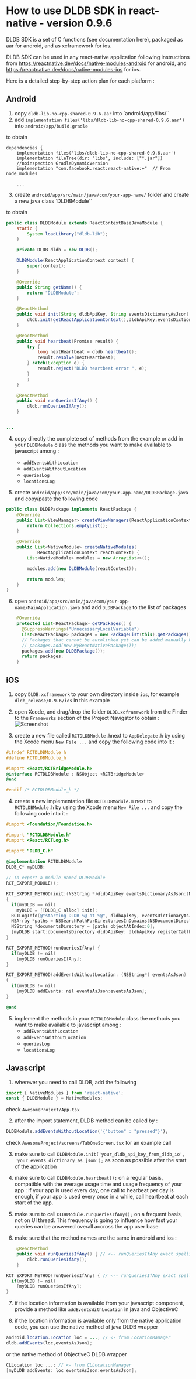 # How to use DLDB SDK in react-native - version 0.9.6

DLDB SDK is a set of C functions (see documentation here), packaged as aar for android, and as xcframework for ios.

DLDB SDK can be used in any react-native application following instructions from https://reactnative.dev/docs/native-modules-android for android, and https://reactnative.dev/docs/native-modules-ios for ios.

Here is a detailed step-by-step action plan for each platform :

## Android

1. copy `dldb-lib-no-cpp-shared-0.9.6.aar` into `android/app/libs/``
2. add `implementation files('libs/dldb-lib-no-cpp-shared-0.9.6.aar')` into `android/app/build.gradle`

to obtain
```Gradle
dependencies {
    implementation files('libs/dldb-lib-no-cpp-shared-0.9.6.aar')
    implementation fileTree(dir: "libs", include: ["*.jar"])
    //noinspection GradleDynamicVersion
    implementation "com.facebook.react:react-native:+"  // From node_modules

    ...
```

3. create `android/app/src/main/java/com/your-app-name/` folder and create a new java class `DLDBModule``

to obtain
```Java
public class DLDBModule extends ReactContextBaseJavaModule {
    static {
        System.loadLibrary("dldb-lib");
    }

    private DLDB dldb = new DLDB();

    DLDBModule(ReactApplicationContext context) {
        super(context);
    }

    @Override
    public String getName() {
        return "DLDBModule";
    }

    @ReactMethod
    public void init(String dldbApiKey, String eventsDictionaryAsJson) {
        dldb.init(getReactApplicationContext(),dldbApiKey,eventsDictionaryAsJson);
    }

    @ReactMethod
    public void heartbeat(Promise result) {
        try {
            long nextHeartbeat = dldb.heartbeat();
            result.resolve(nextHeartbeat);
        } catch(Exception e) {
            result.reject("DLDB heartbeat error ", e);
        }
        ;
    }

    @ReactMethod
    public void runQueriesIfAny() {
        dldb.runQueriesIfAny();
    }


...
```
4. copy directly the complete set of methods from the example or add in your `DLDBModule` class the methods you want to make available to javascript among :
    * `addEventsWithLocation`
    * `addEventsWithoutLocation`
    * `queriesLog`
    * `locationsLog`

5. create `android/app/src/main/java/com/your-app-name/DLDBPackage.java` and copy/paste the following code

```Java
public class DLDBPackage implements ReactPackage {
    @Override
    public List<ViewManager> createViewManagers(ReactApplicationContext reactContext) {
        return Collections.emptyList();
    }

    @Override
    public List<NativeModule> createNativeModules(
            ReactApplicationContext reactContext) {
        List<NativeModule> modules = new ArrayList<>();

        modules.add(new DLDBModule(reactContext));

        return modules;
    }
}

```

6. open `android/app/src/main/java/com/your-app-name/MainApplication.java` and add `DLDBPackage` to the list of packages 

```Java
    @Override
    protected List<ReactPackage> getPackages() {
      @SuppressWarnings("UnnecessaryLocalVariable")
      List<ReactPackage> packages = new PackageList(this).getPackages();
      // Packages that cannot be autolinked yet can be added manually here, for example:
      // packages.add(new MyReactNativePackage());
      packages.add(new DLDBPackage());
      return packages;
    }

```

## iOS

1. copy `DLDB.xcframework` to your own directory inside `ios`, for example `dldb_release/0.9.6/ios` in this example

2. open Xcode, and drag/drop the folder `DLDB.xcframework` from the Finder to the `Frameworks` section of the Project Navigator to obtain :
![Screenshot](Xcode_with_DLDB.png)

3. create a new file called `RCTDLDBModule.h`next to `AppDelegate.h` by using the Xcode menu `New File ...` and copy the following code into it :
```ObjectiveC
#ifndef RCTDLDBModule_h
#define RCTDLDBModule_h

#import <React/RCTBridgeModule.h>
@interface RCTDLDBModule : NSObject <RCTBridgeModule>
@end

#endif /* RCTDLDBModule_h */

```

4. create a new implementation file `RCTDLDBModule.m` next to `RCTDLDBModule.h` by using the Xcode menu `New File ...` and copy the following code into it :
```ObjectiveC
#import <Foundation/Foundation.h>

#import "RCTDLDBModule.h"
#import <React/RCTLog.h>

#import "DLDB_C.h"

@implementation RCTDLDBModule
DLDB_C* myDLDB;
  
// To export a module named DLDBModule
RCT_EXPORT_MODULE();

RCT_EXPORT_METHOD(init:(NSString *)dldbApiKey eventsDictionaryAsJson:(NSString *)eventsDictionaryAsJson)
{
  if(myDLDB == nil)
    myDLDB = [[DLDB_C alloc] init];
  RCTLogInfo(@"starting DLDB %@ at %@", dldbApiKey, eventsDictionaryAsJson);
  NSArray *paths = NSSearchPathForDirectoriesInDomains(NSDocumentDirectory,NSUserDomainMask, YES);
  NSString *documentsDirectory = [paths objectAtIndex:0];
  [myDLDB start:documentsDirectory dldbApiKey: dldbApiKey registerCallback:nil dictionary:eventsDictionaryAsJson];
}

RCT_EXPORT_METHOD(runQueriesIfAny) {
  if(myDLDB != nil)
    [myDLDB runQueriesIfAny];
}

RCT_EXPORT_METHOD(addEventsWithoutLocation: (NSString*) eventsAsJson)
{
  if(myDLDB != nil)
    [myDLDB addEvents: nil eventsAsJson:eventsAsJson];
}

@end

```

5. implement the methods in your `RCTDLDBModule` class the methods you want to make available to javascript among :
    * `addEventsWithLocation`
    * `addEventsWithoutLocation`
    * `queriesLog`
    * `locationsLog`


## Javascript
1. wherever you need to call DLDB, add the following
```Javascript
import { NativeModules } from 'react-native';
const { DLDBModule } = NativeModules;
```
check `AwesomeProject/App.tsx`

2. after the import statement, DLDB method can be called by :
```Javascript
DLDBModule.addEventsWithoutLocation('{"button" : "pressed"}');
```
check `AwesomeProject/screens/TabOneScreen.tsx` for an example call

3. make sure to call `DLDBModule.init('your_dldb_api_key_from_dldb_io', 'your_events_dictionary_as_json');` as soon as possible after the start of the application

4. make sure to call `DLDBModule.heartbeat();` on a regular basis, compatible with the average usage time and usage frequency of your app : if your app is used every day, one call to hearbeat per day is enough, if your app is used every once in a while, call heartbeat at each start of the app.

5. make sure to call `DLDBModule.runQueriesIfAny();` on a frequent basis, not on UI thread. This frequency is going to influence how fast your queries can be answered overall accross the app user base.

6. make sure that the method names are the same in android and ios :
```Java
    @ReactMethod
    public void runQueriesIfAny() { // <-- runQueriesIfAny exact spelling
        dldb.runQueriesIfAny();
    }
```
```ObjectiveC
RCT_EXPORT_METHOD(runQueriesIfAny) { // <-- runQueriesIfAny exact spelling
  if(myDLDB != nil)
    [myDLDB runQueriesIfAny];
}
```

7. if the location information is available from your javascript component, provide a method like `addEventsWithLocation` in java and ObjectiveC

8. if the location information is available only from the native application code, you can use the native method of java DLDB wrapper
```Java
android.location.Location loc = ...; // <- from LocationManager
dldb.addEvents(loc,eventsAsJson);
```
or the native method of ObjectiveC DLDB wrapper
```ObjectiveC
CLLocation loc ...; // <- from CLLocationManager
[myDLDB addEvents: loc eventsAsJson:eventsAsJson];
```